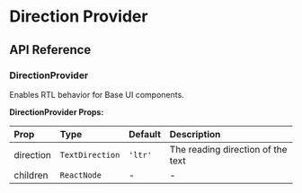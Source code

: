 # Direction Provider

[//]: types.ts '<-- Autogenerated By (do not edit the following markdown directly)'

## API Reference

### DirectionProvider

Enables RTL behavior for Base UI components.

**DirectionProvider Props:**

| Prop      | Type            | Default | Description                       |
| :-------- | :-------------- | :------ | :-------------------------------- |
| direction | `TextDirection` | `'ltr'` | The reading direction of the text |
| children  | `ReactNode`     | -       | -                                 |
